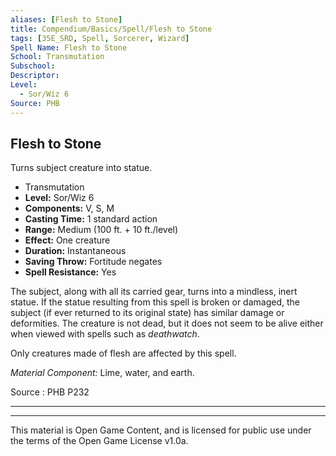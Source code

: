 ```yaml
---
aliases: [Flesh to Stone]
title: Compendium/Basics/Spell/Flesh to Stone
tags: [35E_SRD, Spell, Sorcerer, Wizard]
Spell Name: Flesh to Stone
School: Transmutation
Subschool: 
Descriptor: 
Level:
  - Sor/Wiz 6
Source: PHB
---
```



## Flesh to Stone

Turns subject creature into statue.

*   Transmutation
*   **Level:** Sor/Wiz 6
*   **Components:** V, S, M
*   **Casting Time:** 1 standard action
*   **Range:** Medium (100 ft. + 10 ft./level)
*   **Effect:** One creature
*   **Duration:** Instantaneous
*   **Saving Throw:** Fortitude negates
*   **Spell Resistance:** Yes

<p>The subject, along with all its carried gear, turns into a mindless, inert statue. If the statue resulting from this spell is broken or damaged, the subject (if ever returned to its original state) has similar damage or deformities. The creature is not dead, but it does not seem to be alive either when viewed with spells such as <i>deathwatch</i>.</p><p>Only creatures made of flesh are affected by this spell.</p><p><i>Material Component:</i> Lime, water, and earth.</p>

Source : PHB P232

---

---

This material is Open Game Content, and is licensed for public use under
the terms of the Open Game License v1.0a.
